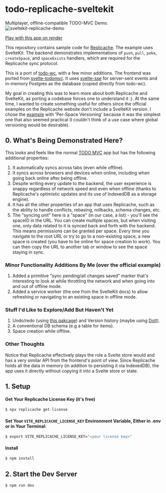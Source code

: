 # todo-replicache-sveltekit

Multiplayer, offline-compatible TODO-MVC Demo.
![sveltekit-replicache-demo](https://github.com/isaacHagoel/todo-replicache-sveltekit/assets/20507787/11b5ae10-049d-4cc7-82bf-45d8287701f0)

[Play with this app on render](https://todo-replicache-sveltekit.onrender.com/)

This repository contains sample code for [Replicache](https://replicache.dev/). The example uses SvelteKit. The backend demonstrates implementations of `push`, `pull`, `poke`, `createSpace`, and `spaceExists` handlers, which are required for the Replicache sync protocol.

This is a port of [todo-wc](https://github.com/rocicorp/todo-wc), with a few minor additions. The frontend was ported from [svelte-todomvc](https://github.com/sveltejs/svelte-todomvc). It uses [svelte-sse](https://github.com/razshare/sveltekit-sse) for server-sent events and in-memory Postgres as the database (copied directly from todo-wc).

My goal in creating this was to learn more about both Replicache and SvelteKit, as porting a codebase forces one to understand it :). At the same time, I wanted to create something useful for others since the official examples on the Replicache website don't include a SvelteKit version. I chose the [example](https://doc.replicache.dev/examples/todo) with 'Per-Space Versioning' because it was the simplest one that also seemed practical (I couldn't think of a use case where global versioning would be desirable).

## 0. What's Being Demonstrated Here?

This looks and feels like the normal [TODO MVC](https://todomvc.com/) app but has the following additional properties:

1. It automatically syncs across tabs (even while offline).
2. It syncs across browsers and devices when online, including when going back online after being offline.
3. Despite writing every update to the backend, the user experience is snappy regardless of network speed and even when offline (thanks to Replicache's optimistic updates and its use of IndexedDB as a storage engine).
4. It has all the other properties of an app that uses Replicache, such as the ability to handle conflicts, rebasing, rollbacks, schema changes, etc.
5. The "syncing unit" here is a "space" (in our case, a list) - you'll see the spaceID in the URL. You can create multiple spaces, but when visiting one, only data related to it is synced back and forth with the backend. This means permissions can be granted per space. Every time you navigate to the root URL or try to go to a non-existing space, a new space is created (you have to be online for space creation to work). You can then copy the URL to another tab or window to see the space staying in sync.

### Minor Functionality Additions By Me (over the official example)

1. Added a primitive "sync pending/all changes saved" marker that's interesting to look at while throttling the network and when going into and out of offline mode.
2. Added a service worker (the one from the SvelteKit docs) to allow refreshing or navigating to an existing space in offline mode.

### Stuff I'd Like to Explore/Add But Haven't Yet

1. Undo/redo (using [this pakcage](https://github.com/rocicorp/undo)) and Version history (maybe using [Dolt](https://www.dolthub.com/)).
2. A conventional DB schema (e.g a table for items).
3. Space creation while offline.

### Other Thoughts

Notice that Replicache effectively plays the role a Svelte store would and has a very similar API from the frontend's point of view. Since Replicache holds all the data in memory (in addition to persisting it via IndexedDB), the app uses it directly without copying it into a Svelte store or state.

## 1. Setup

#### Get Your Replicache License Key (it's free)

```bash
$ npx replicache get-license
```

#### Set Your `VITE_REPLICACHE_LICENSE_KEY` Environment Variable, Either in .env or in Your Terminal:

```bash
$ export VITE_REPLICACHE_LICENSE_KEY="<your license key>"
```

#### Install

```bash
$ npm install
```

## 2. Start the Dev Server

```bash
$ npm run dev
```
